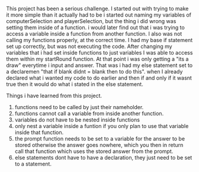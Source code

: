 This project has been a serious challenge. I started out with trying to make it more simple than it actually had to be
i started out naming my variables of computerSelection and playerSelection, but the thing i did wrong was setting them
inside of a function. i would later find out that i was trying to access a variable inside a function from another function.
I also was not calling my functions properly, at the correct time. I had my base if statement set up correctly, but was 
not executing the code. After changing my variables that i had set inside functions to just variables I was able to access
them within my startRound function. At that point i was only getting a "its a draw" everytime i input and answer. That was 
i had my else statement set to a declaremen "that if blank didnt  = blank then to do this". when I already declared what i 
wanted my code to do earlier and then if and only if it wasnt true then it would do what i stated in the else statement.





Things i have learned from this project. 
1. functions need to be called by just their nameholder.
2. functions cannot call a variable from inside another function.
3. variables do not have to be nested inside functions 
4. only nest a variable inside a funtion if you only plan to use that variable inside that function.
5. the prompt function needs to be set to a variable for the answer to be stored otherwise the answer goes nowhere,
which you then in return call that function which uses the stored answer from the prompt.
6. else statements dont have to have a declaration, they just need to be set to a statement.
